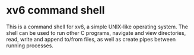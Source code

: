 # xv6 command shell

This is a command shell for xv6, a simple UNIX-like operating system. The shell can be used to run other C programs, navigate and view directories, read, write and append to/from files, as well as create pipes between running processes.
